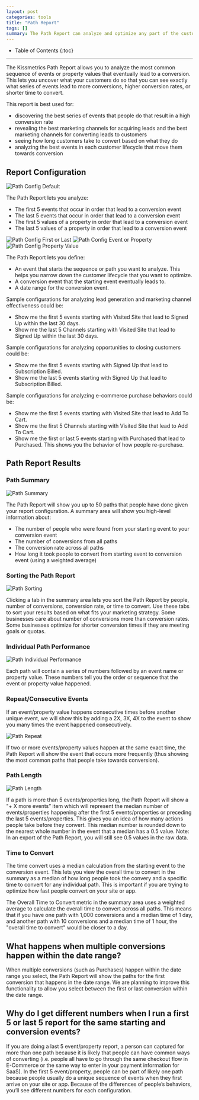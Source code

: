 ```yaml
---
layout: post
categories: tools
title: "Path Report"
tags: []
summary: The Path Report can analyze and optimize any part of the customer journey you want. Simply pick the conversion point you care about and we'll tell you which paths lead up to it.
---
```

* Table of Contents
{:toc}
* * *

The Kissmetrics Path Report allows you to analyze the most common sequence of events or property values that eventually lead to a conversion. This lets you uncover what your customers do so that you can see exactly what series of events lead to more conversions, higher conversion rates, or shorter time to convert.


This report is best used for:

  * discovering the best series of events that people do that result in a high conversion rate
  * revealing the best marketing channels for acquiring leads and the best marketing channels for converting leads to customers
  * seeing how long customers take to convert based on what they do
  * analyzing the best events in each customer lifecycle that move them towards conversion


## Report Configuration

![Path Config Default][path-config1]

The Path Report lets you analyze:

  * The first 5 events that occur in order that lead to a conversion event
  * The last 5 events that occur in order that lead to a conversion event
  * The first 5 values of a property in order that lead to a conversion event
  * The last 5 values of a property in order that lead to a conversion event

![Path Config First or Last][path-config2]
![Path Config Event or Property][path-config3]
![Path Config Property Value][path-config4]


The Path Report lets you define:

  * An event that starts the sequence or path you want to analyze. This helps you narrow down the customer lifecycle that you want to optimize.
  * A conversion event that the starting event eventually leads to.
  * A date range for the conversion event.


Sample configurations for analyzing lead generation and marketing channel effectiveness could be:

  * Show me the first 5 events starting with Visited Site that lead to Signed Up within the last 30 days.
  * Show me the last 5 Channels starting with Visited Site that lead to Signed Up within the last 30 days.


Sample configurations for analyzing opportunities to closing customers could be:

  * Show me the first 5 events starting with Signed Up that lead to Subscription Billed.
  * Show me the last 5 events starting with Signed Up that lead to Subscription Billed.


Sample configurations for analyzing e-commerce purchase behaviors could be:

  * Show me the first 5 events starting with Visited Site that lead to Add To Cart.
  * Show me the first 5 Channels starting with Visited Site that lead to Add To Cart.
  * Show me the first or last 5 events starting with Purchased that lead to Purchased. This shows you the behavior of how people re-purchase.


## Path Report Results

### Path Summary

![Path Summary][path-summary]

The Path Report will show you up to 50 paths that people have done given your report configuration. A summary area will show you high-level information about:


  * The number of people who were found from your starting event to your conversion event
  * The number of conversions from all paths
  * The conversion rate across all paths
  * How long it took people to convert from starting event to conversion event (using a weighted average)

### Sorting the Path Report

![Path Sorting][path-sort]

Clicking a tab in the summary area lets you sort the Path Report by people, number of conversions, conversion rate, or time to convert. Use these tabs to sort your results based on what fits your marketing strategy. Some businesses care about number of conversions more than conversion rates. Some businesses optimize for shorter conversion times if they are meeting goals or quotas.

### Individual Path Performance

![Path Individual Performance][path-individual]

Each path will contain a series of numbers followed by an event name or property value. These numbers tell you the order or sequence that the event or property value happened.

### Repeat/Consecutive Events

If an event/property value happens consecutive times before another unique event, we will show this by adding a 2X, 3X, 4X to the event to show you many times the event happened consecutively.

![Path Repeat][path-repeat]

If two or more events/property values happen at the same exact time, the Path Report will show the event that occurs more frequently (thus showing the most common paths that people take towards conversion).

### Path Length

![Path Length][path-length]

If a path is more than 5 events/properties long, the Path Report will show a  "+ X more events”  item which will represent the median number of events/properties happening after the first 5 events/properties or preceding the last 5 events/properties. This gives you an idea of how many actions people take before they convert. This median number is rounded down to the nearest whole number in the event that a median has a 0.5 value. Note: In an export of the Path Report, you will still see 0.5 values in the raw data.

### Time to Convert

The time convert uses a median calculation from the starting event to the conversion event. This lets you view the overall time to convert in the summary as a median of how long people took the convery and a specific time to convert for any individual path. This is important if you are trying to optimize how fast people convert on your site or app.

The Overall Time to Convert metric in the summary area uses a weighted average to calculate the overall time to convert across all paths. This means that if you have one path with 1,000 conversions and a median time of 1 day, and another path with 10 conversions and a median time of 1 hour, the "overall time to convert" would be closer to a day.

## What happens when multiple conversions happen within the date range?

When multiple conversions (such as Purchases) happen within the date range you select, the Path Report will show the paths for the first conversion that happens in the date range. We are planning to improve this functionality to allow you select between the first or last conversion within the date range.


## Why do I get different numbers when I run a first 5 or last 5 report for the same starting and conversion events?

If you are doing a last 5 event/property report, a person can captured for more than one path because it is likely that people can have common ways of converting (i.e. people all have to go through the same checkout flow in E-Commerce or the same way to enter in your payment information for SaaS). In the first 5 event/property, people can be part of likely one path because people usually do a unique sequence of events when they first arrive on your site or app. Because of the differences of people’s behaviors, you’ll see different numbers for each configuration.

[path-summary]: https://kissmetrics-support-files.s3.amazonaws.com/assets/tools/path-report/PathReportSummary.png
[path-config1]: https://kissmetrics-support-files.s3.amazonaws.com/assets/tools/path-report/PathReportConfiguration1.png
[path-config2]: https://kissmetrics-support-files.s3.amazonaws.com/assets/tools/path-report/PathReportConfiguration2.png
[path-config3]: https://kissmetrics-support-files.s3.amazonaws.com/assets/tools/path-report/PathReportConfiguration3.png
[path-config4]: https://kissmetrics-support-files.s3.amazonaws.com/assets/tools/path-report/PathReportConfiguration4.png
[path-individual]: https://kissmetrics-support-files.s3.amazonaws.com/assets/tools/path-report/PathReportIndividualPath.png
[path-length]: https://kissmetrics-support-files.s3.amazonaws.com/assets/tools/path-report/PathReportPlusMore.png
[path-sort]: https://kissmetrics-support-files.s3.amazonaws.com/assets/tools/path-report/PathReportSortTabs.png
[path-repeat]: https://kissmetrics-support-files.s3.amazonaws.com/assets/tools/path-report/PathReportRepeat.png
